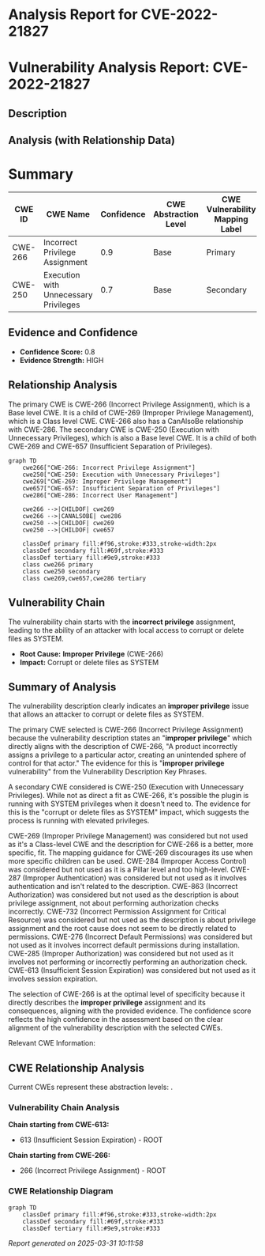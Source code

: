 # Analysis Report for CVE-2022-21827

# Vulnerability Analysis Report: CVE-2022-21827

## Description



## Analysis (with Relationship Data)

# Summary
| CWE ID | CWE Name | Confidence | CWE Abstraction Level | CWE Vulnerability Mapping Label | CWE-Vulnerability Mapping Notes |
|---|---|---|---|---|---|
| CWE-266 | Incorrect Privilege Assignment | 0.9 | Base | Primary | Allowed |
| CWE-250 | Execution with Unnecessary Privileges | 0.7 | Base | Secondary | Allowed |

## Evidence and Confidence

*   **Confidence Score:** 0.8
*   **Evidence Strength:** HIGH

## Relationship Analysis
The primary CWE is CWE-266 (Incorrect Privilege Assignment), which is a Base level CWE. It is a child of CWE-269 (Improper Privilege Management), which is a Class level CWE. CWE-266 also has a CanAlsoBe relationship with CWE-286. The secondary CWE is CWE-250 (Execution with Unnecessary Privileges), which is also a Base level CWE. It is a child of both CWE-269 and CWE-657 (Insufficient Separation of Privileges).

```mermaid
graph TD
    cwe266["CWE-266: Incorrect Privilege Assignment"]
    cwe250["CWE-250: Execution with Unnecessary Privileges"]
    cwe269["CWE-269: Improper Privilege Management"]
    cwe657["CWE-657: Insufficient Separation of Privileges"]
    cwe286["CWE-286: Incorrect User Management"]

    cwe266 -->|CHILDOF| cwe269
    cwe266 -->|CANALSOBE| cwe286
    cwe250 -->|CHILDOF| cwe269
    cwe250 -->|CHILDOF| cwe657

    classDef primary fill:#f96,stroke:#333,stroke-width:2px
    classDef secondary fill:#69f,stroke:#333
    classDef tertiary fill:#9e9,stroke:#333
    class cwe266 primary
    class cwe250 secondary
    class cwe269,cwe657,cwe286 tertiary
```

## Vulnerability Chain
The vulnerability chain starts with the **incorrect privilege** assignment, leading to the ability of an attacker with local access to corrupt or delete files as SYSTEM.
  - **Root Cause:** **Improper Privilege** (CWE-266)
  - **Impact:** Corrupt or delete files as SYSTEM

## Summary of Analysis
The vulnerability description clearly indicates an **improper privilege** issue that allows an attacker to corrupt or delete files as SYSTEM.

The primary CWE selected is CWE-266 (Incorrect Privilege Assignment) because the vulnerability description states an "**improper privilege**" which directly aligns with the description of CWE-266, "A product incorrectly assigns a privilege to a particular actor, creating an unintended sphere of control for that actor." The evidence for this is "**improper privilege** vulnerability" from the Vulnerability Description Key Phrases.

A secondary CWE considered is CWE-250 (Execution with Unnecessary Privileges). While not as direct a fit as CWE-266, it's possible the plugin is running with SYSTEM privileges when it doesn't need to. The evidence for this is the "corrupt or delete files as SYSTEM" impact, which suggests the process is running with elevated privileges.

CWE-269 (Improper Privilege Management) was considered but not used as it's a Class-level CWE and the description for CWE-266 is a better, more specific, fit. The mapping guidance for CWE-269 discourages its use when more specific children can be used.
CWE-284 (Improper Access Control) was considered but not used as it is a Pillar level and too high-level.
CWE-287 (Improper Authentication) was considered but not used as it involves authentication and isn't related to the description.
CWE-863 (Incorrect Authorization) was considered but not used as the description is about privilege assignment, not about performing authorization checks incorrectly.
CWE-732 (Incorrect Permission Assignment for Critical Resource) was considered but not used as the description is about privilege assignment and the root cause does not seem to be directly related to permissions.
CWE-276 (Incorrect Default Permissions) was considered but not used as it involves incorrect default permissions during installation.
CWE-285 (Improper Authorization) was considered but not used as it involves not performing or incorrectly performing an authorization check.
CWE-613 (Insufficient Session Expiration) was considered but not used as it involves session expiration.

The selection of CWE-266 is at the optimal level of specificity because it directly describes the **improper privilege** assignment and its consequences, aligning with the provided evidence. The confidence score reflects the high confidence in the assessment based on the clear alignment of the vulnerability description with the selected CWEs.

Relevant CWE Information:


## CWE Relationship Analysis

Current CWEs represent these abstraction levels: .


### Vulnerability Chain Analysis

**Chain starting from CWE-613:**
- 613 (Insufficient Session Expiration) - ROOT


**Chain starting from CWE-266:**
- 266 (Incorrect Privilege Assignment) - ROOT



### CWE Relationship Diagram

```mermaid
graph TD
    classDef primary fill:#f96,stroke:#333,stroke-width:2px
    classDef secondary fill:#69f,stroke:#333
    classDef tertiary fill:#9e9,stroke:#333
```



*Report generated on 2025-03-31 10:11:58*
